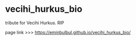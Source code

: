 # vecihi_hurkus_bio
tribute for Vecihi Hurkus. RIP

page link >>> https://eminbulbul.github.io/vecihi_hurkus_bio/
